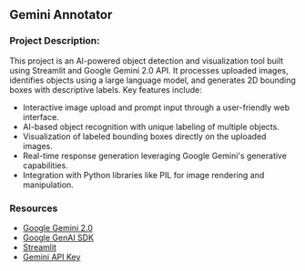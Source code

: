 ## Gemini Annotator

### **Project Description**:  
This project is an AI-powered object detection and visualization tool built using Streamlit and Google Gemini 2.0 API. It processes uploaded images, identifies objects using a large language model, and generates 2D bounding boxes with descriptive labels. Key features include:  
- Interactive image upload and prompt input through a user-friendly web interface.  
- AI-based object recognition with unique labeling of multiple objects.  
- Visualization of labeled bounding boxes directly on the uploaded images.  
- Real-time response generation leveraging Google Gemini's generative capabilities.  
- Integration with Python libraries like PIL for image rendering and manipulation.  



### Resources
- [Google Gemini 2.0](https://ai.google.dev/gemini-api/docs/models/gemini-v2#:~:text=Gemini%202.0%20Flash%20is%20now,streaming%20applications%20with%20tool%20use.)
- [Google GenAI SDK](https://pypi.org/project/google-genai/)
- [Streamlit](https://streamlit.io/)
- [Gemini API Key](https://aistudio.google.com/app/apikey)

